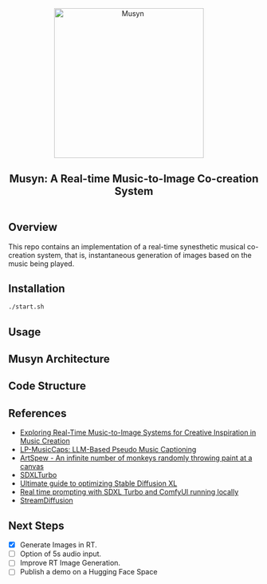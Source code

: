 <div align="center" style="display: flex; justify-content: center; align-items: center; text-align: center;">
  <a href="https://github.com/trekar99/musyn" style="margin-right: 20px; text-decoration: none; display: flex; align-items: center;">
    <img src="https://github.com/user-attachments/assets/b7a19a44-37f9-4245-9b43-499e3bdc7025" alt="Musyn" width="300">
  </a>
</div>
<div align="center" style="display: flex; justify-content: center; align-items: center; text-align: center;">
    <h2>
    Musyn: A Real-time Music-to-Image Co-creation System
    </h2>
</div>

## Overview
This repo contains an implementation of a real-time synesthetic musical co-creation system, that is, instantaneous generation of images based on the music being played. 

## Installation
```bash
./start.sh
```

## Usage

## Musyn Architecture

## Code Structure

## References
- [Exploring Real-Time Music-to-Image Systems for Creative Inspiration in Music Creation](https://arxiv.org/html/2407.05584v1#Sx3)
- [LP-MusicCaps: LLM-Based Pseudo Music Captioning](https://github.com/seungheondoh/lp-music-caps)
- [ArtSpew - An infinite number of monkeys randomly throwing paint at a canvas](https://github.com/aifartist/ArtSpew/)
- [SDXLTurbo](https://static1.squarespace.com/static/6213c340453c3f502425776e/t/65663480a92fba51d0e1023f/1701197769659/adversarial_diffusion_distillation.pdf)
- [Ultimate guide to optimizing Stable Diffusion XL](https://www.felixsanz.dev/articles/ultimate-guide-to-optimizing-stable-diffusion-xl)
- [Real time prompting with SDXL Turbo and ComfyUI running locally](https://www.reddit.com/r/StableDiffusion/comments/1869cnk/real_time_prompting_with_sdxl_turbo_and_comfyui/)
- [StreamDiffusion](https://github.com/cumulo-autumn/StreamDiffusion)

## Next Steps
- [x] Generate Images in RT. 
- [ ] Option of 5s audio input.
- [ ] Improve RT Image Generation.
- [ ] Publish a demo on a Hugging Face Space
